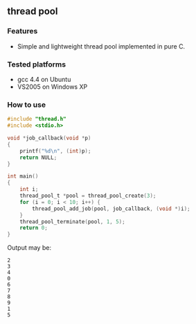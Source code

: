 ## thread pool

### Features
- Simple and lightweight thread pool implemented in pure C.

### Tested platforms
- gcc 4.4 on Ubuntu
- VS2005 on Windows XP

### How to use
```c
#include "thread.h"
#include <stdio.h>

void *job_callback(void *p)
{
	printf("%d\n", (int)p);
    return NULL;
}

int main()
{
    int i;
    thread_pool_t *pool = thread_pool_create(3);
    for (i = 0; i < 10; i++) {
        thread_pool_add_job(pool, job_callback, (void *)i);
    }
    thread_pool_terminate(pool, 1, 5);
    return 0;
}
```
Output may be:
```
2
3
4
0
6
7
8
9
1
5
```
